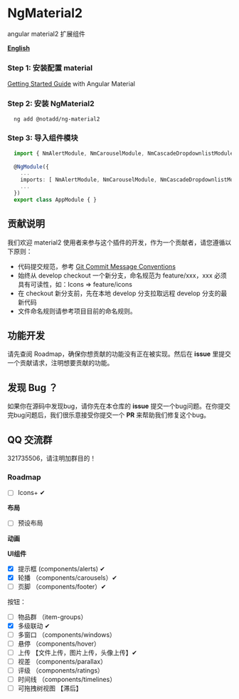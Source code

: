 # NgMaterial2

angular  material2 扩展组件

**[English](README.md)**

### Step 1: 安装配置 material

  [Getting Started Guide](https://material.angular.io/guide/getting-started) with Angular Material
  
### Step 2: 安装 NgMaterial2

```shell
  ng add @notadd/ng-material2
```

### Step 3: 导入组件模块

```TypeScript
  import { NmAlertModule, NmCarouselModule, NmCascadeDropdownlistModule } from '@notadd/ng-material2';
  
  @NgModule({
    ...
    imports: [ NmAlertModule, NmCarouselModule, NmCascadeDropdownlistModule ],
    ...
  })
  export class AppModule { }
```

## 贡献说明

我们欢迎 material2 使用者来参与这个插件的开发，作为一个贡献者，请您遵循以下原则：

- 代码提交规范，参考 [Git Commit Message Conventions](https://docs.google.com/document/d/1QrDFcIiPjSLDn3EL15IJygNPiHORgU1_OOAqWjiDU5Y/edit#)
- 始终从 develop checkout 一个新分支，命名规范为 feature/xxx，xxx 必须具有可读性，如：Icons => feature/icons
- 在 checkout 新分支前，先在本地 develop 分支拉取远程 develop 分支的最新代码
- 文件命名规则请参考项目目前的命名规则。

## 功能开发

请先查阅 Roadmap，确保你想贡献的功能没有正在被实现。然后在 **issue** 里提交一个贡献请求，注明想要贡献的功能。

## 发现 Bug ？

如果你在源码中发现bug，请你先在本仓库的 **issue** 提交一个bug问题。在你提交完bug问题后，我们很乐意接受你提交一个 **PR** 来帮助我们修复这个bug。

## QQ 交流群

321735506，请注明加群目的！

### Roadmap

- [ ] Icons+ ✔

**布局**

- [ ] 预设布局 

**动画**


**UI组件**

- [x] 提示框 (components/alerts) ✔
- [x] 轮播 （components/carousels）✔
- [ ] 页脚 （components/footer）✔

按钮：

- [ ] 物品群 （item-groups）
- [x] 多级联动 ✔
- [ ] 多窗口 （components/windows）    
- [ ] 悬停 （components/hover）
- [ ] 上传 【文件上传，图片上传，头像上传】✔
- [ ] 视差 （components/parallax）
- [ ] 评级 （components/ratings）
- [ ] 时间线 （components/timelines）
- [ ] 可拖拽树视图 【滞后】
